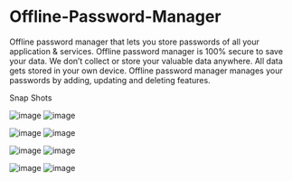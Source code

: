 # Offline-Password-Manager

Offline password manager that lets you store passwords of all your application & services.
Offline password manager is 100% secure to save your data. We don’t collect or store your valuable data anywhere. All data gets stored in your own device.
Offline password manager manages your passwords by adding, updating and deleting features.


Snap Shots


![image](https://user-images.githubusercontent.com/58872789/119255702-d8d47900-bbda-11eb-9961-77f34dd4b836.png)
![image](https://user-images.githubusercontent.com/58872789/119255706-dc680000-bbda-11eb-8d6e-4c55eb16d1cf.png)





![image](https://user-images.githubusercontent.com/58872789/119255713-e25de100-bbda-11eb-849b-aa097b325029.png)
![image](https://user-images.githubusercontent.com/58872789/119255719-e689fe80-bbda-11eb-913a-8fc1c4e20d74.png)





![image](https://user-images.githubusercontent.com/58872789/119255725-eb4eb280-bbda-11eb-8ee5-80ef000fe614.png)
![image](https://user-images.githubusercontent.com/58872789/119255730-ef7ad000-bbda-11eb-9138-b26ea9c33bd5.png)




![image](https://user-images.githubusercontent.com/58872789/119255740-f73a7480-bbda-11eb-88f5-5d5da9b2f1e8.png)
![image](https://user-images.githubusercontent.com/58872789/119255748-fd305580-bbda-11eb-82f5-2e080feabaa4.png)
